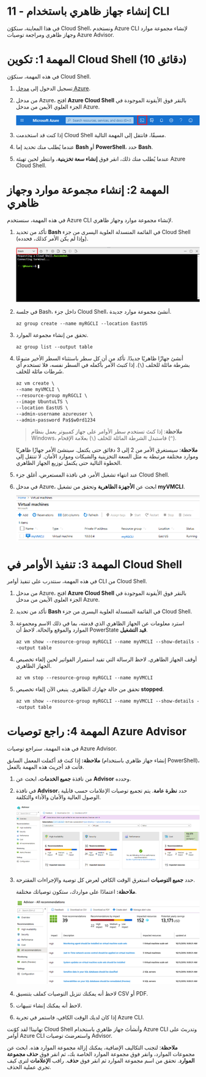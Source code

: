 ﻿---
wts:
   title: '11 - إنشاء جهاز ظاهري باستخدام CLI (10 دقائق)'
   module: 'الوحدة 03: وصف الحلول الأساسية وأدوات الإدارة'
---
# 11 - إنشاء جهاز ظاهري باستخدام CLI

في هذا المعاينة، سنكوّن Cloud Shell، ونستخدم Azure CLI لإنشاء مجموعة موارد وجهاز ظاهري ومراجعة توصيات Azure Advisor. 

# المهمة 1: تكوين Cloud Shell (10 دقائق)

في هذه المهمة، سنكوّن Cloud Shell. 

1. تسجيل الدخول إلى [مدخل Azure](https://portal.azure.com).

2. من مدخل Azure، افتح **Azure Cloud Shell** بالنقر فوق الأيقونة الموجودة في الجزء العلوي الأيمن من مدخل Azure.

    ![لقطة شاشة لأيقونة Azure Cloud Shell في مدخل Azure.](../images/1002.png)

3. إذا كنت قد استخدمت Cloud Shell مسبقًا، فانتقل إلى المهمة التالية. 

4. عندما يُطلب منك تحديد إما **Bash** أو **PowerShell**، حدد **Bash**. 

5. عندما يُطلب منك ذلك، انقر فوق **إنشاء سعة تخزينية**، وانتظر لحين تهيئة Azure Cloud Shell. 

# المهمة 2: إنشاء مجموعة موارد وجهاز ظاهري

في هذه المهمة، سنستخدم Azure CLI لإنشاء مجموعة موارد وجهاز ظاهري.  

1. تأكد من تحديد **Bash** في القائمة المنسدلة العلوية اليسرى من جزء Cloud Shell (وإذا لم يكن الأمر كذلك، فحدده).

    ![لقطة شاشة لـ Azure Cloud Shell في مدخل Azure مع تمييز قائمة Bash المنسدلة.](../images/1002a.png)

2. في جلسة Bash، داخل جزء Cloud Shell، أنشئ مجموعة موارد جديدة. 

    ```cli
    az group create --name myRGCLI --location EastUS
    ```

3. تحقق من إنشاء مجموعة الموارد.

    ```cli
    az group list --output table
    ```

4. أنشئ جهازًا ظاهريًا جديدًا. تأكد من أن كل سطر باستثناء السطر الأخير متبوعًا بشرطة مائلة للخلف (`\`). إذا كتبتَ الأمر بأكمله في السطر نفسه، فلا تستخدم أي شَرطات مائلة للخلف. 

    ```cli
    az vm create \
    --name myVMCLI \
    --resource-group myRGCLI \
    --image UbuntuLTS \
    --location EastUS \
    --admin-username azureuser \
    --admin-password Pa$$w0rd1234
    ```

    >**ملاحظة**: إذا كنتَ تستخدم سطر الأوامر على جهاز كمبيوتر يعمل بنظام Windows، فاستبدل الشرطة المائلة للخلف (`\`) بعلامة الإقحام (`^`).
    
    **ملاحظة**: سيستغرق الأمر من 2 إلى 3 دقائق حتى يكتمل. سينشئ الأمر جهازًا ظاهريًا وموارد مختلفة مرتبطة به مثل السعة التخزينية والشبكات وموارد الأمان. لا تنتقل إلى الخطوة التالية حتى يكتمل توزيع الجهاز الظاهري. 

5. عند انتهاء تشغيل الأمر، في نافذة المستعرض، أغلق جزء Cloud Shell.

6. في مدخل Azure، ابحث عن **الأجهزة الظاهرية** وتحقق من تشغيل **myVMCLI**.

    ![لقطة شاشة لصفحة الأجهزة الظاهرية مع وجود myVMPS في حالة تشغيل.](../images/1101.png)


# المهمة 3: تنفيذ الأوامر في Cloud Shell

في هذه المهمة، سنتدرب على تنفيذ أوامر CLI من Cloud Shell. 

1. من مدخل Azure، افتح **Azure Cloud Shell** بالنقر فوق الأيقونة الموجودة في الجزء العلوي الأيمن من مدخل Azure.

2. تأكد من تحديد **Bash** في القائمة المنسدلة العلوية اليسرى من جزء Cloud Shell.

3. استرد معلومات عن الجهاز الظاهري الذي قدمته، بما في ذلك الاسم ومجموعة الموارد والموقع والحالة. لاحظ أن PowerState **قيد التشغيل**.

    ```cli
    az vm show --resource-group myRGCLI --name myVMCLI --show-details --output table 
    ```

4. أوقف الجهاز الظاهري. لاحظ الرسالة التي تفيد استمرار الفواتير لحين إلغاء تخصيص الجهاز الظاهري. 

    ```cli
    az vm stop --resource-group myRGCLI --name myVMCLI
    ```

5. تحقق من حالة جهازك الظاهري. ينبغي الآن إلغاء تخصيص **stopped**.

    ```cli
    az vm show --resource-group myRGCLI --name myVMCLI --show-details --output table 
    ```

# المهمة 4: راجع توصيات Azure Advisor

في هذه المهمة، سنراجع توصيات Azure Advisor.

   **ملاحظة:** إذا كنتَ قد أكملت المعمل السابق (إنشاء جهاز ظاهري باستخدام PowerShell)، فأنت قد أجريتَ هذه المهمة بالفعل. 

1. من نافذة **جميع الخدمات**، ابحث عن **Advisor** وحدده. 

2. في نافذة **Advisor**، حدد **نظرة عامة**. يتم تجميع توصيات الإعلامات حسب قابلية الوصول العالية والأمان والأداء والتكلفة. 

    ![لقطة شاشة لصفحة نظرة عامة على Advisor. ](../images/1103.png)

3. حدد **جميع التوصيات** استغرق الوقت الكافي لعرض كل توصية والإجراءات المقترحة. 

    **ملاحظة:** اعتمادًا على مواردك، ستكون توصياتك مختلفة. 

    ![لقطة شاشة لصفحة جميع التوصيات في Advisor. ](../images/1104.png)

4. لاحظ أنه يمكنك تنزيل التوصيات كملف بتنسيق CSV أو PDF. 

5. لاحظ أنه يمكنك إنشاء تنبيهات. 

6. إذا كان لديك الوقت الكافي، فاستمر في تجربة Azure CLI. 

تهانينا! لقد كوّنت Cloud Shell وأنشأتَ جهاز ظاهري باستخدام Azure CLI وتدربتَ على أوامر Azure CLI واستعرضتَ توصيات Advisor.

**ملاحظة**: لتجنب التكاليف الإضافية، يمكنك إزالة مجموعة الموارد هذه. ابحث عن مجموعات الموارد، وانقر فوق مجموعة الموارد الخاصة بك، ثم انقر فوق **حذف مجموعة الموارد**. تحقق من اسم مجموعة الموارد ثم انقر فوق **حذف**. راقب **الإعلامات** لترى كيف تجري عملية الحذف.
